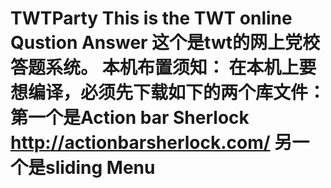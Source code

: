 TWTParty
This is the TWT online Qustion Answer
这个是twt的网上党校答题系统。
本机布置须知：
在本机上要想编译，必须先下载如下的两个库文件：
第一个是Action bar Sherlock
http://actionbarsherlock.com/
另一个是sliding Menu	
========
